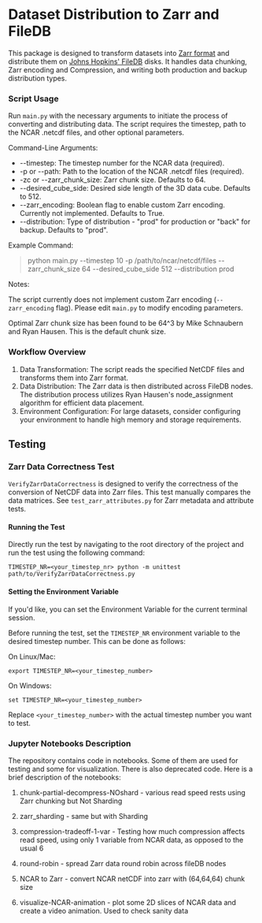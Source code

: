 # Dataset Distribution to Zarr and FileDB

This package is designed to transform datasets into [Zarr format](https://zarr.readthedocs.io/en/stable/) and distribute them on [Johns Hopkins' FileDB](https://turbulence.pha.jhu.edu/datasets.aspx) disks. It handles data chunking, Zarr encoding and Compression, and writing both production and backup distribution types.

### Script Usage
Run `main.py` with the necessary arguments to initiate the process of converting and distributing data. The script requires the timestep, path to the NCAR .netcdf files, and other optional parameters.


Command-Line Arguments:


- --timestep: The timestep number for the NCAR data (required).
- -p or --path: Path to the location of the NCAR .netcdf files (required).
- -zc or --zarr_chunk_size: Zarr chunk size. Defaults to 64.
- --desired_cube_side: Desired side length of the 3D data cube. Defaults to 512.
- --zarr_encoding: Boolean flag to enable custom Zarr encoding. Currently not implemented. Defaults to True.
- --distribution: Type of distribution - "prod" for production or "back" for backup. Defaults to "prod".


Example Command:

> python main.py --timestep 10 -p /path/to/ncar/netcdf/files --zarr_chunk_size 64 --desired_cube_side 512 --distribution prod


Notes:

The script currently does not implement custom Zarr encoding (`--zarr_encoding` flag). Please edit `main.py` to modify encoding parameters.

Optimal Zarr chunk size has been found to be 64^3 by Mike Schnaubern and Ryan Hausen. This is the default chunk size.


### Workflow Overview

1. Data Transformation: The script reads the specified NetCDF files and transforms them into Zarr format.
2. Data Distribution: The Zarr data is then distributed across FileDB nodes. The distribution process utilizes Ryan Hausen's node_assignment algorithm for efficient data placement.
3. Environment Configuration: For large datasets, consider configuring your environment to handle high memory and storage requirements.

## Testing

### Zarr Data Correctness Test

`VerifyZarrDataCorrectness` is designed to verify the correctness of the conversion of NetCDF data into Zarr files. This test manually compares the data matrices. See `test_zarr_attributes.py` for Zarr metadata and attribute tests.


#### Running the Test
Directly run the test by navigating to the root directory of the project and run the test using the following command:

```
TIMESTEP_NR=<your_timestep_nr> python -m unittest path/to/VerifyZarrDataCorrectness.py
```

#### Setting the Environment Variable

If you'd like, you can set the Environment Variable for the current terminal session.

Before running the test, set the `TIMESTEP_NR` environment variable to the desired timestep number. This can be done as follows:

On Linux/Mac:
```
export TIMESTEP_NR=<your_timestep_number>
```
On Windows:

```
set TIMESTEP_NR=<your_timestep_number>
```

Replace `<your_timestep_number>` with the actual timestep number you want to test.


### Jupyter Notebooks Description

The repository contains code in notebooks. Some of them are used for testing and some for visualization. There is also deprecated code. Here is a brief description of the notebooks:

1. chunk-partial-decompress-NOshard - various read speed rests using Zarr chunking but Not Sharding

2. zarr_sharding - same but with Sharding

3. compression-tradeoff-1-var - Testing how much compression affects read speed, using only 1 variable from NCAR data, as opposed to the usual 6

4. round-robin - spread Zarr data round robin across fileDB nodes

5. NCAR to Zarr - convert NCAR netCDF into zarr with (64,64,64) chunk size

6. visualize-NCAR-animation - plot some 2D slices of NCAR data and create a video animation. Used to check sanity data 
